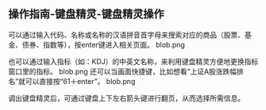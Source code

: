 ## 操作指南-键盘精灵-键盘精灵操作

可以通过输入代码、名称或名称的汉语拼音首字母来搜索对应的商品（股票、基金、债券、指数等），按enter键进入相关页面。
blob.png

也可以通过输入指标（如：KDJ）的中英文名称，来利用键盘精灵方便地更换指标窗口里的指标。
blob.png
还可以当画面快捷键，比如想看“上证A股涨跌幅排名”就可以直接按“61＋enter”。
blob.png

调出键盘精灵后，可通过键盘上下左右箭头键进行翻页，从而选择所需信息。

